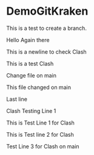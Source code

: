 # DemoGitKraken

This is a test to create a branch. 

Hello Again there

This is a newline to check Clash

This is a test Clash

Change file on main

This file changed on main

Last line

Clash Testing Line 1

This is Test Line 1 for Clash

This is Test line 2 for Clash

Test Line 3 for Clash on main
